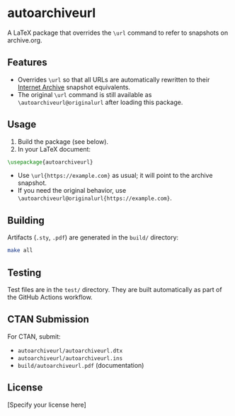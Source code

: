 # autoarchiveurl

A LaTeX package that overrides the `\url` command to refer to snapshots on archive.org.

## Features
- Overrides `\url` so that all URLs are automatically rewritten to their [Internet Archive](https://web.archive.org/) snapshot equivalents.
- The original `\url` command is still available as `\autoarchiveurl@originalurl` after loading this package.

## Usage
1. Build the package (see below).
2. In your LaTeX document:

```latex
\usepackage{autoarchiveurl}
```

- Use `\url{https://example.com}` as usual; it will point to the archive snapshot.
- If you need the original behavior, use `\autoarchiveurl@originalurl{https://example.com}`.

## Building
Artifacts (`.sty`, `.pdf`) are generated in the `build/` directory:

```sh
make all
```

## Testing
Test files are in the `test/` directory. They are built automatically as part of the GitHub Actions workflow.

## CTAN Submission
For CTAN, submit:
- `autoarchiveurl/autoarchiveurl.dtx`
- `autoarchiveurl/autoarchiveurl.ins`
- `build/autoarchiveurl.pdf` (documentation)

## License
[Specify your license here]
